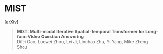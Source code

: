 # MIST

[[arXiv](https://arxiv.org/abs/2212.09522)]

> **MIST: Multi-modal Iterative Spatial-Temporal Transformer for Long-form Video Question Answering**
> <br>Difei Gao, Luowei Zhou, Lei Ji, Linchao Zhu, Yi Yang, Mike Zheng Shou<br>
